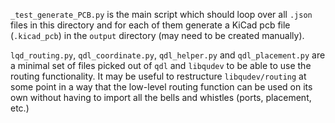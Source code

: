 `_test_generate_PCB.py` is the main script which should loop over all `.json` files in this directory and for each of them generate a KiCad pcb file (`.kicad_pcb`) in the `output` directory (may need to be created manually).

`lqd_routing.py`, `qdl_coordinate.py`, `qdl_helper.py` and `qdl_placement.py` are a minimal set of files picked out of `qdl` and `libqudev` to be able to use the routing functionality. It may be useful to restructure `libqudev/routing` at some point in a way that the low-level routing function can be used on its own without having to import all the bells and whistles (ports, placement, etc.)
